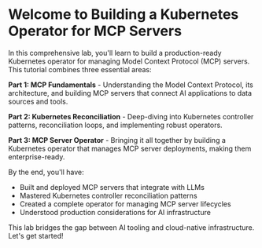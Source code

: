 # Welcome to Building a Kubernetes Operator for MCP Servers

In this comprehensive lab, you'll learn to build a production-ready Kubernetes operator for managing Model Context Protocol (MCP) servers. This tutorial combines three essential areas:

**Part 1: MCP Fundamentals** - Understanding the Model Context Protocol, its architecture, and building MCP servers that connect AI applications to data sources and tools.

**Part 2: Kubernetes Reconciliation** - Deep-diving into Kubernetes controller patterns, reconciliation loops, and implementing robust operators.

**Part 3: MCP Server Operator** - Bringing it all together by building a Kubernetes operator that manages MCP server deployments, making them enterprise-ready.

By the end, you'll have:
- Built and deployed MCP servers that integrate with LLMs
- Mastered Kubernetes controller reconciliation patterns
- Created a complete operator for managing MCP server lifecycles
- Understood production considerations for AI infrastructure

This lab bridges the gap between AI tooling and cloud-native infrastructure. Let's get started!
